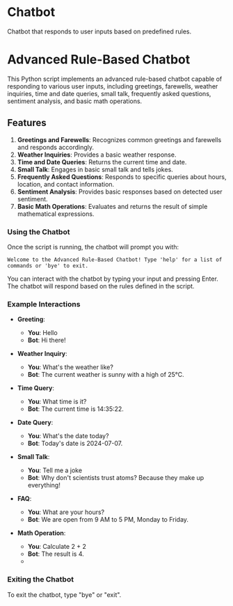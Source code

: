 # Chatbot
Chatbot that responds to user inputs based on predefined rules.
# Advanced Rule-Based Chatbot

This Python script implements an advanced rule-based chatbot capable of responding to various user inputs, including greetings, farewells, weather inquiries, time and date queries, small talk, frequently asked questions, sentiment analysis, and basic math operations. 

## Features
1. **Greetings and Farewells**: Recognizes common greetings and farewells and responds accordingly.
2. **Weather Inquiries**: Provides a basic weather response.
3. **Time and Date Queries**: Returns the current time and date.
4. **Small Talk**: Engages in basic small talk and tells jokes.
5. **Frequently Asked Questions**: Responds to specific queries about hours, location, and contact information.
6. **Sentiment Analysis**: Provides basic responses based on detected user sentiment.
7. **Basic Math Operations**: Evaluates and returns the result of simple mathematical expressions.

### Using the Chatbot
Once the script is running, the chatbot will prompt you with:

```
Welcome to the Advanced Rule-Based Chatbot! Type 'help' for a list of commands or 'bye' to exit.
```

You can interact with the chatbot by typing your input and pressing Enter. The chatbot will respond based on the rules defined in the script.

### Example Interactions

- **Greeting**:
  - **You**: Hello
  - **Bot**: Hi there!

- **Weather Inquiry**:
  - **You**: What's the weather like?
  - **Bot**: The current weather is sunny with a high of 25°C.

- **Time Query**:
  - **You**: What time is it?
  - **Bot**: The current time is 14:35:22.
- **Date Query**:
  - **You**: What's the date today?
  - **Bot**: Today's date is 2024-07-07.
- **Small Talk**:
  - **You**: Tell me a joke
  - **Bot**: Why don't scientists trust atoms? Because they make up everything!
- **FAQ**:
  - **You**: What are your hours?
  - **Bot**: We are open from 9 AM to 5 PM, Monday to Friday.
- **Math Operation**:
  - **You**: Calculate 2 + 2
  - **Bot**: The result is 4.
  - 
### Exiting the Chatbot
To exit the chatbot, type "bye" or "exit".
